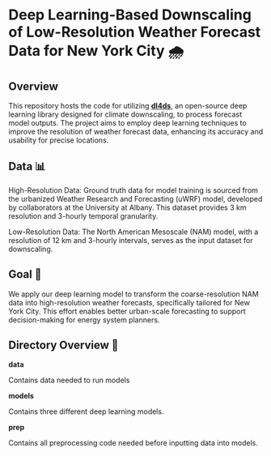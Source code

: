 # Deep Learning-Based Downscaling of Low-Resolution Weather Forecast Data for New York City 🌧️

## Overview
This repository hosts the code for utilizing [**dl4ds**](https://github.com/carlos-gg/dl4ds), an open-source deep learning library designed for climate downscaling, to process forecast model outputs. The project aims to employ deep learning techniques to improve the resolution of weather forecast data, enhancing its accuracy and usability for precise locations.

## Data 📊
High-Resolution Data: Ground truth data for model training is sourced from the urbanized Weather Research and Forecasting (uWRF) model, developed by collaborators at the University at Albany. This dataset provides 3 km resolution and 3-hourly temporal granularity.

Low-Resolution Data: The North American Mesoscale (NAM) model, with a resolution of 12 km and 3-hourly intervals, serves as the input dataset for downscaling.

## Goal 🎯

We apply our deep learning model to transform the coarse-resolution NAM data into high-resolution weather forecasts, specifically tailored for New York City. This effort enables better urban-scale forecasting to support decision-making for energy system planners.

## Directory Overview 📂
**data**

Contains data needed to run models

**models**

Contains three different deep learning models.

**prep**

Contains all preprocessing code needed before inputting data into models.


